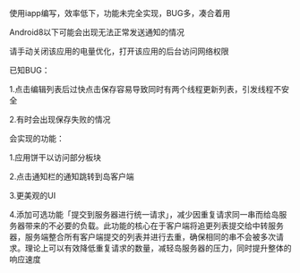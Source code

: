 使用iapp编写，效率低下，功能未完全实现，BUG多，凑合着用

Android8以下可能会出现无法正常发送通知的情况

请手动关闭该应用的电量优化，打开该应用的后台访问网络权限

已知BUG：

1.点击编辑列表后过快点击保存容易导致同时有两个线程更新列表，引发线程不安全

2.有时会出现保存失败的情况

会实现的功能：

1.应用饼干以访问部分板块

2.点击通知栏的通知跳转到岛客户端

3.更美观的UI

4.添加可选功能「提交到服务器进行统一请求」，减少因重复请求同一串而给岛服务器带来的不必要的负载。此功能的核心在于客户端将追更列表提交给中转服务器，服务端整合所有客户端提交的列表并进行去重，确保相同的串不会被多次请求。理论上可以有效降低重复请求的数量，减轻岛服务器的压力，同时提升整体的响应速度
